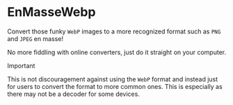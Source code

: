 # EnMasseWebp

Convert those funky `WebP` images to a more recognized format such as `PNG` and `JPEG` en masse!

No more fiddling with online converters, just do it straight on your computer.

> [!IMPORTANT]
> This is not discouragement against using the `WebP` format and instead just for users to convert the format to more common ones. This is especially as there may not be a decoder for some devices.